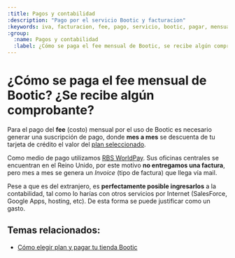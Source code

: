 ```yaml
---
:title: Pagos y contabilidad
:description: "Pago por el servicio Bootic y facturacion"
:keywords: iva, facturacion, fee, pago, servicio, bootic, pagar, mensualidad, contabilidad
:group:
  :name: Pagos y contabilidad
  :label: ¿Cómo se paga el fee mensual de Bootic, se recibe algún comprobante?
---
```


# ¿Cómo se paga el fee mensual de Bootic? ¿Se recibe algún comprobante?

Para el pago del __fee__ (costo) mensual por el uso de Bootic es necesario
generar una suscripción de pago, donde **mes a mes** se descuenta de tu tarjeta
de crédito el valor del [plan seleccionado][1].

Como medio de pago utilizamos [RBS WorldPay][2]. Sus oficinas centrales se
encuentran en el Reino Unido, por este motivo **no entregamos una factura**, pero
mes a mes se genera un _Invoice_ (tipo de factura) que llega vía mail.

Pese a que es del extranjero, es **perfectamente posible ingresarlos** a la
contabilidad, tal como lo harías con otros servicios por Internet (SalesForce,
Google Apps, hosting, etc).  De esta forma se puede justificar como un gasto.

 [1]:http://www.bootic.net/pages/planes
 [2]:http://www.worldpay.com/

## Temas relacionados:

* [Cómo elegir plan y pagar tu tienda Bootic](/es/administracion/cuenta/cambiar-plan)
